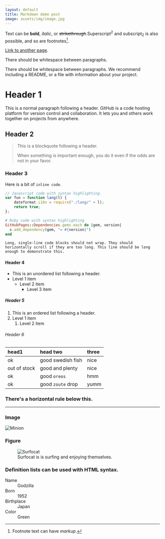 ```yaml
---
layout: default
title: Markdown demo post
image: assets/img/image.jpg
---
```


Text can be **bold**, _italic_, or ~~strikethrough~~.Superscript<sup>2</sup> and subscript<sub>2</sub> is also possible, and so are footnotes[^first].

[^first]: Footnote text can have _markup_.

[Link to another page](./another-page.html).

There should be whitespace between paragraphs.

There should be whitespace between paragraphs. We recommend including a README, or a file with information about your project.

# Header 1

This is a normal paragraph following a header. GitHub is a code hosting platform for version control and collaboration. It lets you and others work together on projects from anywhere.

## Header 2

> This is a blockquote following a header.
>
> When something is important enough, you do it even if the odds are not in your favor.

### Header 3

Here is a bit of `inline code`.

```js
// Javascript code with syntax highlighting.
var fun = function lang(l) {
	dateformat.i18n = require("./lang/" + l);
	return true;
};
```

```ruby
# Ruby code with syntax highlighting
GitHubPages::Dependencies.gems.each do |gem, version|
  s.add_dependency(gem, "= #{version}")
end
```

```
Long, single-line code blocks should not wrap. They should horizontally scroll if they are too long. This line should be long enough to demonstrate this.
```

#### Header 4

-   This is an unordered list following a header.
-   Level 1 item
    -   Level 2 item
        -   Level 3 item

##### Header 5

1.  This is an ordered list following a header.
2.  Level 1 item
    1. Level 2 item

###### Header 6

| head1        | head two          | three |
| :----------- | :---------------- | :---- |
| ok           | good swedish fish | nice  |
| out of stock | good and plenty   | nice  |
| ok           | good `oreos`      | hmm   |
| ok           | good `zoute` drop | yumm  |

### There's a horizontal rule below this.

---

### Image

![Minion](https://octodex.github.com/images/minion.png)

### Figure

<figure>
  <img src="https://octodex.github.com/images/surftocat.png" alt="Surfocat" />
  <figcaption>Surfocat is is surfing and enjoying themselves.</figcaption>
</figure>

### Definition lists can be used with HTML syntax.

<dl>
<dt>Name</dt>
<dd>Godzilla</dd>
<dt>Born</dt>
<dd>1952</dd>
<dt>Birthplace</dt>
<dd>Japan</dd>
<dt>Color</dt>
<dd>Green</dd>
</dl>
